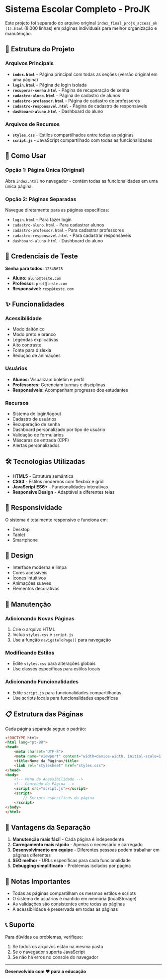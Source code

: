 # Sistema Escolar Completo - ProJK

Este projeto foi separado do arquivo original `index_final_projK_access_ok (1).html` (8.000 linhas) em páginas individuais para melhor organização e manutenção.

## 📁 Estrutura do Projeto

### Arquivos Principais
- **`index.html`** - Página principal com todas as seções (versão original em uma página)
- **`login.html`** - Página de login isolada
- **`recuperar-senha.html`** - Página de recuperação de senha
- **`cadastro-aluno.html`** - Página de cadastro de alunos
- **`cadastro-professor.html`** - Página de cadastro de professores
- **`cadastro-responsavel.html`** - Página de cadastro de responsáveis
- **`dashboard-aluno.html`** - Dashboard do aluno

### Arquivos de Recursos
- **`styles.css`** - Estilos compartilhados entre todas as páginas
- **`script.js`** - JavaScript compartilhado com todas as funcionalidades

## 🚀 Como Usar

### Opção 1: Página Única (Original)
Abra `index.html` no navegador - contém todas as funcionalidades em uma única página.

### Opção 2: Páginas Separadas
Navegue diretamente para as páginas específicas:
- `login.html` - Para fazer login
- `cadastro-aluno.html` - Para cadastrar alunos
- `cadastro-professor.html` - Para cadastrar professores
- `cadastro-responsavel.html` - Para cadastrar responsáveis
- `dashboard-aluno.html` - Dashboard do aluno

## 🔐 Credenciais de Teste

**Senha para todos:** `12345678`

- **Aluno:** `aluno@teste.com`
- **Professor:** `prof@teste.com`
- **Responsável:** `resp@teste.com`

## ✨ Funcionalidades

### Acessibilidade
- Modo daltônico
- Modo preto e branco
- Legendas explicativas
- Alto contraste
- Fonte para dislexia
- Redução de animações

### Usuários
- **Alunos:** Visualizam boletim e perfil
- **Professores:** Gerenciam turmas e disciplinas
- **Responsáveis:** Acompanham progresso dos estudantes

### Recursos
- Sistema de login/logout
- Cadastro de usuários
- Recuperação de senha
- Dashboard personalizado por tipo de usuário
- Validação de formulários
- Máscaras de entrada (CPF)
- Alertas personalizados

## 🛠️ Tecnologias Utilizadas

- **HTML5** - Estrutura semântica
- **CSS3** - Estilos modernos com flexbox e grid
- **JavaScript ES6+** - Funcionalidades interativas
- **Responsive Design** - Adaptável a diferentes telas

## 📱 Responsividade

O sistema é totalmente responsivo e funciona em:
- Desktop
- Tablet
- Smartphone

## 🎨 Design

- Interface moderna e limpa
- Cores acessíveis
- Ícones intuitivos
- Animações suaves
- Elementos decorativos

## 🔧 Manutenção

### Adicionando Novas Páginas
1. Crie o arquivo HTML
2. Inclua `styles.css` e `script.js`
3. Use a função `navigateToPage()` para navegação

### Modificando Estilos
- Edite `styles.css` para alterações globais
- Use classes específicas para estilos locais

### Adicionando Funcionalidades
- Edite `script.js` para funcionalidades compartilhadas
- Use scripts locais para funcionalidades específicas

## 📋 Estrutura das Páginas

Cada página separada segue o padrão:
```html
<!DOCTYPE html>
<html lang="pt-BR">
<head>
    <meta charset="UTF-8">
    <meta name="viewport" content="width=device-width, initial-scale=1.0">
    <title>Nome da Página</title>
    <link rel="stylesheet" href="styles.css">
</head>
<body>
    <!-- Menu de Acessibilidade -->
    <!-- Conteúdo da Página -->
    <script src="script.js"></script>
    <script>
        // Scripts específicos da página
    </script>
</body>
</html>
```

## 🎯 Vantagens da Separação

1. **Manutenção mais fácil** - Cada página é independente
2. **Carregamento mais rápido** - Apenas o necessário é carregado
3. **Desenvolvimento em equipe** - Diferentes pessoas podem trabalhar em páginas diferentes
4. **SEO melhor** - URLs específicas para cada funcionalidade
5. **Debugging simplificado** - Problemas isolados por página

## 🚨 Notas Importantes

- Todas as páginas compartilham os mesmos estilos e scripts
- O sistema de usuários é mantido em memória (localStorage)
- As validações são consistentes entre todas as páginas
- A acessibilidade é preservada em todas as páginas

## 📞 Suporte

Para dúvidas ou problemas, verifique:
1. Se todos os arquivos estão na mesma pasta
2. Se o navegador suporta JavaScript
3. Se não há erros no console do navegador

---

**Desenvolvido com ❤️ para a educação**
